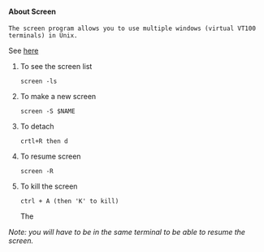 #### About Screen 

``The screen program allows you to use multiple windows (virtual VT100 terminals) in Unix.``
     
  See [here](https://kb.iu.edu/d/acuy)
     

1.  To see the screen list 
    
        screen -ls 
        
2.  To make a new screen 
  
        screen -S $NAME
        
3.  To detach 

        crtl+R then d
        
4.  To resume screen 

        screen -R
        
5.  To kill the screen

        ctrl + A (then 'K' to kill)
       The
     
        
        
 *Note: you will have to be in the same terminal to be able to resume the screen.*
 
 
